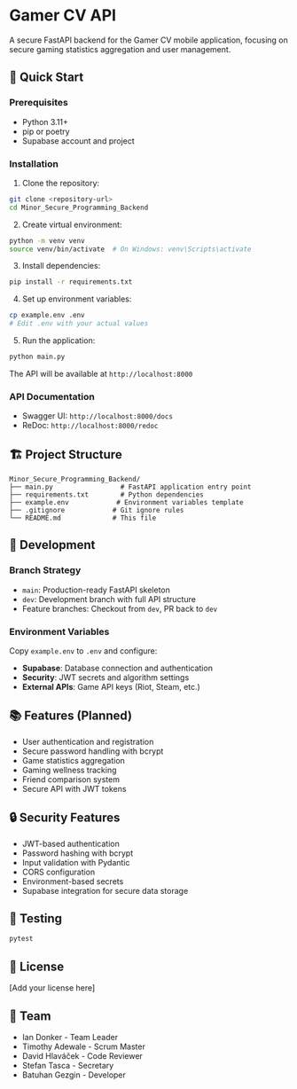 # Gamer CV API

A secure FastAPI backend for the Gamer CV mobile application, focusing on secure gaming statistics aggregation and user management.

## 🚀 Quick Start

### Prerequisites
- Python 3.11+
- pip or poetry
- Supabase account and project

### Installation

1. Clone the repository:
```bash
git clone <repository-url>
cd Minor_Secure_Programming_Backend
```

2. Create virtual environment:
```bash
python -m venv venv
source venv/bin/activate  # On Windows: venv\Scripts\activate
```

3. Install dependencies:
```bash
pip install -r requirements.txt
```

4. Set up environment variables:
```bash
cp example.env .env
# Edit .env with your actual values
```

5. Run the application:
```bash
python main.py
```

The API will be available at `http://localhost:8000`

### API Documentation
- Swagger UI: `http://localhost:8000/docs`
- ReDoc: `http://localhost:8000/redoc`

## 🏗️ Project Structure

```
Minor_Secure_Programming_Backend/
├── main.py                 # FastAPI application entry point
├── requirements.txt        # Python dependencies
├── example.env            # Environment variables template
├── .gitignore            # Git ignore rules
└── README.md             # This file
```

## 🔧 Development

### Branch Strategy
- `main`: Production-ready FastAPI skeleton
- `dev`: Development branch with full API structure
- Feature branches: Checkout from `dev`, PR back to `dev`

### Environment Variables
Copy `example.env` to `.env` and configure:

- **Supabase**: Database connection and authentication
- **Security**: JWT secrets and algorithm settings
- **External APIs**: Game API keys (Riot, Steam, etc.)

## 📚 Features (Planned)

- User authentication and registration
- Secure password handling with bcrypt
- Game statistics aggregation
- Gaming wellness tracking
- Friend comparison system
- Secure API with JWT tokens

## 🔒 Security Features

- JWT-based authentication
- Password hashing with bcrypt
- Input validation with Pydantic
- CORS configuration
- Environment-based secrets
- Supabase integration for secure data storage

## 🧪 Testing

```bash
pytest
```

## 📝 License

[Add your license here]

## 👥 Team

- Ian Donker - Team Leader
- Timothy Adewale - Scrum Master
- David Hlaváček - Code Reviewer
- Stefan Tasca - Secretary
- Batuhan Gezgin - Developer 